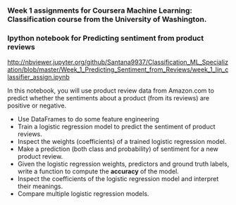 ### Week 1 assignments for Coursera Machine Learning: Classification course from the University of Washington.

### Ipython notebook for Predicting sentiment from product reviews

http://nbviewer.jupyter.org/github/Santana9937/Classification_ML_Specialization/blob/master/Week_1_Predicting_Sentiment_from_Reviews/week_1_lin_classifier_assign.ipynb

In this notebook, you will use product review data from Amazon.com to predict whether the sentiments about a product (from its reviews) are positive or negative.

* Use DataFrames to do some feature engineering
* Train a logistic regression model to predict the sentiment of product reviews.
* Inspect the weights (coefficients) of a trained logistic regression model.
* Make a prediction (both class and probability) of sentiment for a new product review.
* Given the logistic regression weights, predictors and ground truth labels, write a function to compute the **accuracy** of the model.
* Inspect the coefficients of the logistic regression model and interpret their meanings.
* Compare multiple logistic regression models.

